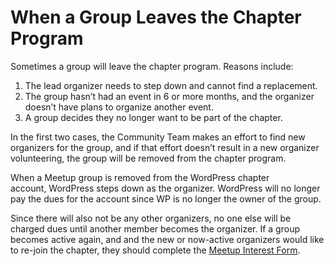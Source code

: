 # When a Group Leaves the Chapter Program

Sometimes a group will leave the chapter program. Reasons include:

1.  The lead organizer needs to step down and cannot find a replacement.
2.  The group hasn’t had an event in 6 or more months, and the organizer doesn’t have plans to organize another event.
3.  A group decides they no longer want to be part of the chapter.

In the first two cases, the Community Team makes an effort to find new organizers for the group, and if that effort doesn’t result in a new organizer volunteering, the group will be removed from the chapter program.

When a Meetup group is removed from the WordPress chapter account, WordPress steps down as the organizer. WordPress will no longer pay the dues for the account since WP is no longer the owner of the group.

Since there will also not be any other organizers, no one else will be charged dues until another member becomes the organizer. If a group becomes active again, and and the new or now-active organizers would like to re-join the chapter, they should complete the [Meetup Interest Form](https://make.wordpress.org/community/handbook/meetup-organizer/getting-started/interest-form/).
